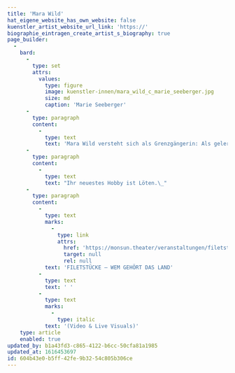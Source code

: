```yaml
---
title: 'Mara Wild'
hat_eigene_website_has_own_website: false
kuenstler_artist_website_url_link: 'https://'
biographie_eintragen_create_artist_s_biography: true
page_builder:
  -
    bard:
      -
        type: set
        attrs:
          values:
            type: figure
            image: kuenstler-innen/mara_wild_c_marie_seeberger.jpg
            size: md
            caption: 'Marie Seeberger'
      -
        type: paragraph
        content:
          -
            type: text
            text: 'Mara Wild versteht sich als Grenzgängerin: Als gelernte Buchbinderin und studierte Illustratorin wandelt sie zwischen Illustration, Animation, künstlerischer Forschung, Comiczeichnen, VJing, Festivalorganisation… – immer zwischen Kunst und Handwerk, Stillstand und Bewegung, Kopf und Hand. Als Videokünstlerin ist sie seit 2017 im Theaterkontext unterwegs. Meist in Kombination mit Cora Sachs sucht sie nach Formen der Interaktion und des aktiven Eingreifens von Bewegtbild ins Bühnengeschehen sowie Verschränkungen zwischen alten und neuen Theaterformen.'
      -
        type: paragraph
        content:
          -
            type: text
            text: "Ihr neuestes Hobby ist Löten.\_"
      -
        type: paragraph
        content:
          -
            type: text
            marks:
              -
                type: link
                attrs:
                  href: 'https://monsun.theater/veranstaltungen/filetstuecke'
                  target: null
                  rel: null
            text: 'FILETSTÜCKE – WEM GEHÖRT DAS LAND'
          -
            type: text
            text: ' '
          -
            type: text
            marks:
              -
                type: italic
            text: '(Video & Live Visuals)'
    type: article
    enabled: true
updated_by: b1a43fd3-c865-4122-b6cc-50cfa81a1985
updated_at: 1616453697
id: 604b43e0-b5ff-42fe-9b32-54c805b306ce
---
```

